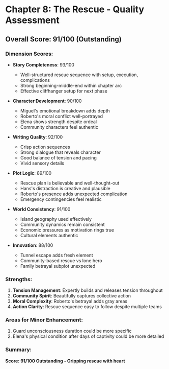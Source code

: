 # Chapter 8: The Rescue - Quality Assessment

## Overall Score: 91/100 (Outstanding)

### Dimension Scores:
- **Story Completeness**: 93/100
  - Well-structured rescue sequence with setup, execution, complications
  - Strong beginning-middle-end within chapter arc
  - Effective cliffhanger setup for next phase

- **Character Development**: 90/100
  - Miguel's emotional breakdown adds depth
  - Roberto's moral conflict well-portrayed
  - Elena shows strength despite ordeal
  - Community characters feel authentic

- **Writing Quality**: 92/100
  - Crisp action sequences
  - Strong dialogue that reveals character
  - Good balance of tension and pacing
  - Vivid sensory details

- **Plot Logic**: 89/100
  - Rescue plan is believable and well-thought-out
  - Hans's distraction is creative and plausible
  - Roberto's presence adds unexpected complication
  - Emergency contingencies feel realistic

- **World Consistency**: 91/100
  - Island geography used effectively
  - Community dynamics remain consistent
  - Economic pressures as motivation rings true
  - Cultural elements authentic

- **Innovation**: 88/100
  - Tunnel escape adds fresh element
  - Community-based rescue vs lone hero
  - Family betrayal subplot unexpected

### Strengths:
1. **Tension Management**: Expertly builds and releases tension throughout
2. **Community Spirit**: Beautifully captures collective action
3. **Moral Complexity**: Roberto's betrayal adds gray areas
4. **Action Clarity**: Rescue sequence easy to follow despite multiple teams

### Areas for Minor Enhancement:
1. Guard unconsciousness duration could be more specific
2. Elena's physical condition after days of captivity could be more detailed

### Summary:
**Score: 91/100 Outstanding - Gripping rescue with heart**